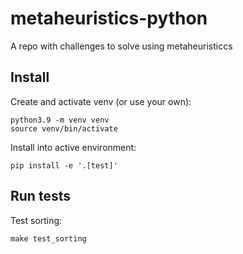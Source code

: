 # metaheuristics-python
A repo with challenges to solve using metaheuristiccs

## Install

Create and activate venv (or use your own):

```
python3.9 -m venv venv
source venv/bin/activate
```

Install into active environment:

```
pip install -e '.[test]'
```

## Run tests

Test sorting:

```
make test_sorting
```

